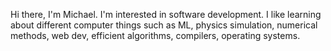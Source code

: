 Hi there, I'm Michael. I'm interested in software development. I like learning about different computer things such as ML, physics simulation, numerical methods, web dev, efficient algorithms, compilers, operating systems.
